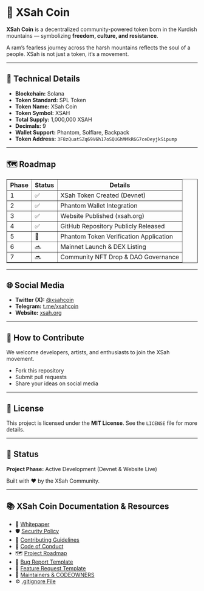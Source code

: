 <h1>🐏 XSah Coin</h1>
<p><strong>XSah Coin</strong> is a decentralized community-powered token born in the Kurdish mountains — symbolizing <strong>freedom, culture, and resistance</strong>.</p>
<p>A ram’s fearless journey across the harsh mountains reflects the soul of a people. XSah is not just a token, it’s a movement.</p>

<hr />

<h2>🔧 Technical Details</h2>
<ul>
  <li><strong>Blockchain:</strong> Solana</li>
  <li><strong>Token Standard:</strong> SPL Token</li>
  <li><strong>Token Name:</strong> XSah Coin</li>
  <li><strong>Token Symbol:</strong> XSAH</li>
  <li><strong>Total Supply:</strong> 1,000,000 XSAH</li>
  <li><strong>Decimals:</strong> 9</li>
  <li><strong>Wallet Support:</strong> Phantom, Solflare, Backpack</li>
  <li><strong>Token Address:</strong> <code>3F8zQuatSZq69V6h17oSQUGhMMkR6G7ceDeyjkSipump</code></li>
</ul>

<hr />

<h2>🗺️ Roadmap</h2>
<table border="1" cellpadding="6" cellspacing="0">
  <thead>
    <tr>
      <th>Phase</th>
      <th>Status</th>
      <th>Details</th>
    </tr>
  </thead>
  <tbody>
    <tr>
      <td>1</td>
      <td>✅</td>
      <td>XSah Token Created (Devnet)</td>
    </tr>
    <tr>
      <td>2</td>
      <td>✅</td>
      <td>Phantom Wallet Integration</td>
    </tr>
    <tr>
      <td>3</td>
      <td>✅</td>
      <td>Website Published (xsah.org)</td>
    </tr>
    <tr>
      <td>4</td>
      <td>✅</td>
      <td>GitHub Repository Publicly Released</td>
    </tr>
    <tr>
      <td>5</td>
      <td>🔄</td>
      <td>Phantom Token Verification Application</td>
    </tr>
    <tr>
      <td>6</td>
      <td>🔜</td>
      <td>Mainnet Launch & DEX Listing</td>
    </tr>
    <tr>
      <td>7</td>
      <td>🔜</td>
      <td>Community NFT Drop & DAO Governance</td>
    </tr>
  </tbody>
</table>

<hr />

<h2>🌐 Social Media</h2>
<ul>
  <li><strong>Twitter (X):</strong> <a href="https://twitter.com/xsahcoin" target="_blank">@xsahcoin</a></li>
  <li><strong>Telegram:</strong> <a href="https://t.me/xsahcoin" target="_blank">t.me/xsahcoin</a></li>
  <li><strong>Website:</strong> <a href="https://xsah.org" target="_blank">xsah.org</a></li>
</ul>

<hr />

<h2>🙌 How to Contribute</h2>
<p>We welcome developers, artists, and enthusiasts to join the XSah movement.</p>
<ul>
  <li>Fork this repository</li>
  <li>Submit pull requests</li>
  <li>Share your ideas on social media</li>
</ul>

<hr />

<h2>📄 License</h2>
<p>This project is licensed under the <strong>MIT License</strong>. See the <code>LICENSE</code> file for more details.</p>

<hr />

<h2>🧭 Status</h2>
<p><strong>Project Phase:</strong> Active Development (Devnet & Website Live)</p>
<p>Built with ❤️ by the XSah Community.</p>

<hr />

<h2>📚 XSah Coin Documentation & Resources</h2>

<ul>
  <li>📝 <a href="./whitepaper.html">Whitepaper</a></li>
  <li>🛡️ <a href="./SECURITY.md">Security Policy</a></li>
  <li>🤝 <a href="./CONTRIBUTING.md">Contributing Guidelines</a></li>
  <li>💬 <a href="./CODE_OF_CONDUCT.md">Code of Conduct</a></li>
  <li>🗺️ <a href="./ROADMAP.md">Project Roadmap</a></li>
  <li>🐛 <a href="./.github/ISSUE_TEMPLATE/bug_report.md">Bug Report Template</a></li>
  <li>🚀 <a href="./.github/ISSUE_TEMPLATE/feature_request.md">Feature Request Template</a></li>
  <li>👥 <a href="./.github/CODEOWNERS">Maintainers & CODEOWNERS</a></li>
  <li>⚙️ <a href="./.gitignore">.gitignore File</a></li>
</ul>
